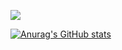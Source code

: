 ![](https://komarev.com/ghpvc/?username=itsxrp&label=PROFILE+VIEWS)


[![Anurag's GitHub stats](https://github-readme-stats.vercel.app/api?username=itsxrp&show_icons=true&theme=merko&hide_stars)](https://github.com/anuraghazra/github-readme-stats)
